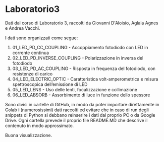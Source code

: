 # Laboratorio3

Dati dal corso di Laboratorio 3, raccolti da Giovanni D'Aloisio, Aglaia Agnes e Andrea Vacchi.

I dati sono organizzati come segue:

1. 01_LED_PD_CC_COUPLING - Accoppiamento fotodiodo con LED in corrente continua
2. 02_LED_PD_INVERSE_COUPLING - Polarizzazione in inversa del fotodiodo
3. 03_LED_PD_AC_COUPLING - Risposta in frequenza del fotodiodo, con resistenze di carico
4. 04_LED_ELECTRIC_OPTIC - Caratteristica volt-amperometrica e misura spettroscopica dell’emissione di LED
5. 05_LED_LENS - Uso delle lenti, focalizzazione e collimazione
6. 06_LED_ABSORB - Assorbimento di luce in funzione dello spessore

Sono divisi in cartelle di GitHub, in modo da poter importare direttamente in Colab i (numerosissimi) dati raccolti ed evitare che in caso di run degli snippets di Python si debbano reinserire i dati dal proprio PC o da Google Drive. Ogni cartella prevede il proprio file README.MD che descrive il contenuto in modo approssimato.

Buona visualizzazione.
